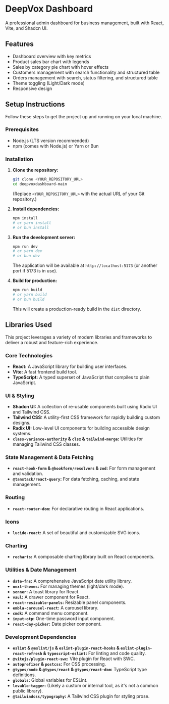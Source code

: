 # DeepVox Dashboard

A professional admin dashboard for business management, built with React, Vite, and Shadcn UI.

## Features

*   Dashboard overview with key metrics
*   Product sales bar chart with legends
*   Sales by category pie chart with hover effects
*   Customers management with search functionality and structured table
*   Orders management with search, status filtering, and structured table
*   Theme toggling (Light/Dark mode)
*   Responsive design

## Setup Instructions

Follow these steps to get the project up and running on your local machine.

### Prerequisites

*   Node.js (LTS version recommended)
*   npm (comes with Node.js) or Yarn or Bun

### Installation

1.  **Clone the repository:**
    ```bash
    git clone <YOUR_REPOSITORY_URL>
    cd deepvoxdashboard-main
    ```
    (Replace `<YOUR_REPOSITORY_URL>` with the actual URL of your Git repository.)

2.  **Install dependencies:**
    ```bash
    npm install
    # or yarn install
    # or bun install
    ```

3.  **Run the development server:**
    ```bash
    npm run dev
    # or yarn dev
    # or bun dev
    ```
    The application will be available at `http://localhost:5173` (or another port if 5173 is in use).

4.  **Build for production:**
    ```bash
    npm run build
    # or yarn build
    # or bun build
    ```
    This will create a production-ready build in the `dist` directory.

## Libraries Used

This project leverages a variety of modern libraries and frameworks to deliver a robust and feature-rich experience.

### Core Technologies

*   **React:** A JavaScript library for building user interfaces.
*   **Vite:** A fast frontend build tool.
*   **TypeScript:** A typed superset of JavaScript that compiles to plain JavaScript.

### UI & Styling

*   **Shadcn UI:** A collection of re-usable components built using Radix UI and Tailwind CSS.
*   **Tailwind CSS:** A utility-first CSS framework for rapidly building custom designs.
*   **Radix UI:** Low-level UI components for building accessible design systems.
*   **`class-variance-authority` & `clsx` & `tailwind-merge`:** Utilities for managing Tailwind CSS classes.

### State Management & Data Fetching

*   **`react-hook-form` & `@hookform/resolvers` & `zod`:** For form management and validation.
*   **`@tanstack/react-query`:** For data fetching, caching, and state management.

### Routing

*   **`react-router-dom`:** For declarative routing in React applications.

### Icons

*   **`lucide-react`:** A set of beautiful and customizable SVG icons.

### Charting

*   **`recharts`:** A composable charting library built on React components.

### Utilities & Date Management

*   **`date-fns`:** A comprehensive JavaScript date utility library.
*   **`next-themes`:** For managing themes (light/dark mode).
*   **`sonner`:** A toast library for React.
*   **`vaul`:** A drawer component for React.
*   **`react-resizable-panels`:** Resizable panel components.
*   **`embla-carousel-react`:** A carousel library.
*   **`cmdk`:** A command menu component.
*   **`input-otp`:** One-time password input component.
*   **`react-day-picker`:** Date picker component.

### Development Dependencies

*   **`eslint` & `@eslint/js` & `eslint-plugin-react-hooks` & `eslint-plugin-react-refresh` & `typescript-eslint`:** For linting and code quality.
*   **`@vitejs/plugin-react-swc`:** Vite plugin for React with SWC.
*   **`autoprefixer` & `postcss`:** For CSS processing.
*   **`@types/node` & `@types/react` & `@types/react-dom`:** TypeScript type definitions.
*   **`globals`:** Global variables for ESLint.
*   **`lovable-tagger`:** (Likely a custom or internal tool, as it's not a common public library).
*   **`@tailwindcss/typography`:** A Tailwind CSS plugin for styling prose.